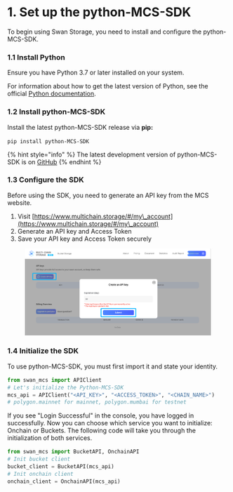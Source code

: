 # 1. Set up the python-MCS-SDK

To begin using Swan Storage, you need to install and configure the python-MCS-SDK.

### 1.1 Install Python

Ensure you have Python 3.7 or later installed on your system.

For information about how to get the latest version of Python, see the official [Python documentation](https://www.python.org/downloads/).

### 1.2 Install python-MCS-SDK

Install the latest python-MCS-SDK release via **pip:**

`pip install python-MCS-SDK`

{% hint style="info" %}
The latest development version of python-MCS-SDK is on [GitHub](https://github.com/filswan/python-mcs-sdk)
{% endhint %}

### 1.3 Configure the SDK

Before using the SDK, you need to generate an API key from the MCS website.

1. Visit [https://www.multichain.storage/#/my\_account](https://www.multichain.storage/#/my\_account)
2. Generate an API key and Access Token
3. Save your API key and Access Token securely

<figure><img src="../../../.gitbook/assets/image (183).png" alt=""><figcaption></figcaption></figure>

### 1.4 Initialize the SDK

To use python-MCS-SDK, you must first import it and state your identity.

```python
from swan_mcs import APIClient
# Let's initialize the Python-MCS-SDK
mcs_api = APIClient("<API_KEY>", "<ACCESS_TOKEN>", "<CHAIN_NAME>")
# polygon.mainnet for mainnet, polygon.mumbai for testnet
```

If you see "Login Successful" in the console, you have logged in successfully. Now you can choose which service you want to initialize: Onchain or Buckets. The following code will take you through the initialization of both services.

```python
from swan_mcs import BucketAPI, OnchainAPI
# Init bucket client
bucket_client = BucketAPI(mcs_api)
# Init onchain client
onchain_client = OnchainAPI(mcs_api)
```

